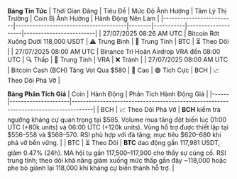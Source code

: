 **Bảng Tin Tức**
| Thời Gian Đăng       | Tiêu Đề                                | Mức Độ Ảnh Hưởng | Tâm Lý Thị Trường | Coin Bị Ảnh Hưởng | Hành Động Nên Làm       |
|-------------------------|---------------------------------------|--------|-----------|--------------------|-------------------------|
| 27/07/2025 08:26 AM UTC | Bitcoin Rớt Xuống Dưới 118,000 USDT     | ⚠️ Trung Bình | 🔵 Trung Tính | BTC                 | ⏳ Theo Dõi                 |
| 27/07/2025 08:00 AM UTC | Binance Trì Hoãn Airdrop VRA đến 08:00 UTC | 🔍 Thấp   | 🔵 Trung Tính | VRA                 | ❌ Tránh                |
| 27/07/2025 08:00 AM UTC | Bitcoin Cash (BCH) Tăng Vọt Qua $580   | 🚨 Cao  | 🟢 Tích Cực | BCH                 | 📈 Theo Dõi Phá Vỡ       |

**Bảng Phân Tích Giá**
| Coin | Hành Động             | Phân Tích Hành Động Giá                                                                 |
|------|---------------------|-------------------------------------------------------------------------------------|
| BCH  | 📈 Theo Dõi Phá Vỡ   | **BCH** kiểm tra ngưỡng kháng cự quan trọng tại $585. Volume mua tăng đột biến lúc 01:00 UTC (+80k units) và 06:00 UTC (+120k units). Vùng hỗ trợ được thiết lập tại $556–558 và $568–570. RSI phù hợp với đà tăng; mục tiêu $620–680 khi phá vỡ bền vững. |
| BTC  | ⏳ Theo Dõi            | **BTC** dao động gần 117,981 USDT, giảm 0.47% (24h). MA hội tụ gần 117,500–117,900 cho thấy sự củng cố. RSI trung tính; theo dõi khả năng giảm xuống mức thấp gần đây ~118,000 hoặc phe bò giành lại 118,000 khi kháng cự biến thành hỗ trợ. |